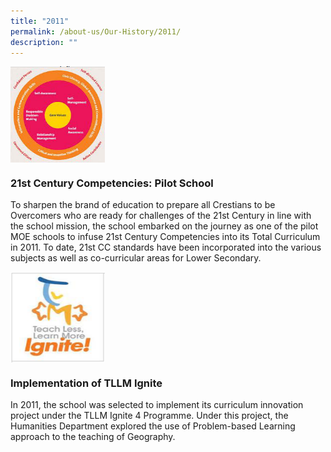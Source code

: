 ```yaml
---
title: "2011"
permalink: /about-us/Our-History/2011/
description: ""
---
```

<img src="/images/2011.jpg" style="width:30%" align="left">

<br clear="left">

### 21st Century Competencies: Pilot School
To sharpen the brand of education to prepare all Crestians to be Overcomers who are ready for challenges of the 21st Century in line with the school mission, the school embarked on the journey as one of the pilot MOE schools to infuse 21st Century Competencies into its Total Curriculum in 2011. To date, 21st CC standards have been incorporated into the various subjects as well as co-curricular areas for Lower Secondary.

<img src="/images/2011a.jpg" style="width:30%" align="left">

<br clear="left">

### Implementation of TLLM Ignite
In 2011, the school was selected to implement its curriculum innovation project under the TLLM Ignite 4 Programme. Under this project, the Humanities Department explored the use of Problem-based Learning approach to the teaching of Geography.